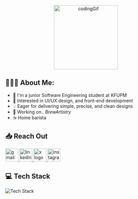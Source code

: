 <div align="center">
  <img alt="codingGif" src="https://github.com/l3b3al/l3b3al/blob/main/marginalia-a-person-sitting-in-front-of-a-computer-screen.gif" width="200"  />
</div>

## 👨🏻‍💻 About Me:
* 🏫 I'm a junior Software Engineering student at KFUPM
* 🌱 Interested in UI/UX design, and front-end development
* 💡 Eager for delivering simple, precise, and clean designs
* 🔭 Working on.. _BrewArtistry_
* ☕ Home barista

## 📥 Reach Out
<div align="left">
  <a href="mailto:alabdulaal.alii@gmail.com" target="_blank">
    <img src="https://img.shields.io/static/v1?message=Gmail&logo=gmail&label=&color=000000&logoColor=white&labelColor=&style=for-the-badge" height="40" alt="gmail logo"  />
  </a>
  <a href="https://www.linkedin.com/in/l3b3al" target="_blank">
    <img src="https://img.shields.io/static/v1?message=LinkedIn&logo=linkedin&label=&color=000000&logoColor=white&labelColor=&style=for-the-badge" height="40" alt="linkedin logo"  />
  </a>
  <a href="https://twitter.com/l3b3al" target="_blank">
    <img src="https://img.shields.io/static/v1?message=X&logo=X&label=&color=000000&logoColor=white&labelColor=&style=for-the-badge" height="40" alt="x logo"  />
  </a>
  <a href="https://www.instagram.com/l3b3al/" target="_blank">
    <img src="https://img.shields.io/static/v1?message=Instagram&logo=instagram&label=&color=000000&logoColor=white&labelColor=&style=for-the-badge" height="40" alt="instagram logo"  />
  </a>
</div>

## 💻 Tech Stack
![Tech Stack](https://skillicons.dev/icons?i=css,html,js,ts,tailwind,react,nextjs,astro,dart,flutter,py,java,figma,postman,supabase,vercel,vscode&perline=10)


